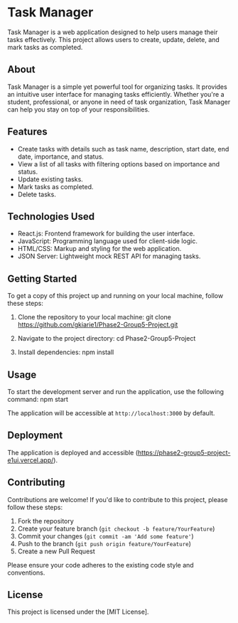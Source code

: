 # Task Manager

Task Manager is a web application designed to help users manage their tasks effectively. This project allows users to create, update, delete, and mark tasks as completed.

## About

Task Manager is a simple yet powerful tool for organizing tasks. It provides an intuitive user interface for managing tasks efficiently. Whether you're a student, professional, or anyone in need of task organization, Task Manager can help you stay on top of your responsibilities.

## Features

- Create tasks with details such as task name, description, start date, end date, importance, and status.
- View a list of all tasks with filtering options based on importance and status.
- Update existing tasks.
- Mark tasks as completed.
- Delete tasks.

## Technologies Used

- React.js: Frontend framework for building the user interface.
- JavaScript: Programming language used for client-side logic.
- HTML/CSS: Markup and styling for the web application.
- JSON Server: Lightweight mock REST API for managing tasks.

## Getting Started

To get a copy of this project up and running on your local machine, follow these steps:

1. Clone the repository to your local machine: git clone https://github.com/gkiarie1/Phase2-Group5-Project.git

2. Navigate to the project directory: cd Phase2-Group5-Project

3. Install dependencies: npm install

## Usage

To start the development server and run the application, use the following command: npm start


The application will be accessible at `http://localhost:3000` by default.

## Deployment

The application is deployed and accessible (https://phase2-group5-project-e1ui.vercel.app/).

## Contributing

Contributions are welcome! If you'd like to contribute to this project, please follow these steps:

1. Fork the repository
2. Create your feature branch (`git checkout -b feature/YourFeature`)
3. Commit your changes (`git commit -am 'Add some feature'`)
4. Push to the branch (`git push origin feature/YourFeature`)
5. Create a new Pull Request

Please ensure your code adheres to the existing code style and conventions.

## License

This project is licensed under the [MIT License].
